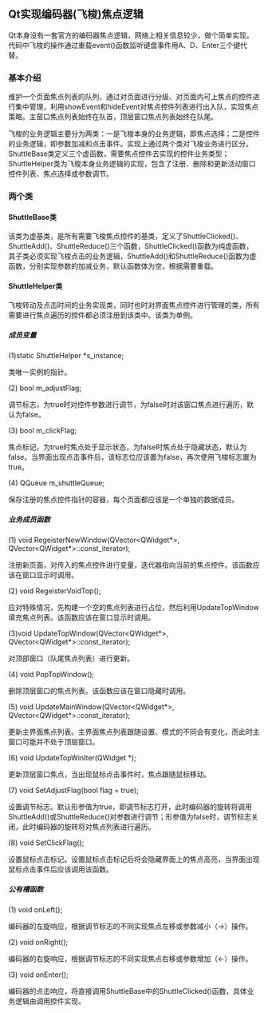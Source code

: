 ## Qt实现编码器(飞梭)焦点逻辑

Qt本身没有一套官方的编码器焦点逻辑，网络上相关信息较少，做个简单实现。代码中飞梭的操作通过重载event()函数监听键盘事件用A、D、Enter三个键代替。

### 基本介绍

维护一个页面焦点列表的队列，通过对页面进行分级、对页面内可上焦点的控件进行集中管理，利用showEvent和hideEvent对焦点控件列表进行出入队，实现焦点策略。主窗口焦点列表始终在队首，顶层窗口焦点列表始终在队尾。

飞梭的业务逻辑主要分为两类：一是飞梭本身的业务逻辑，即焦点选择；二是控件的业务逻辑，即参数加减和点击事件。实现上通过两个类对飞梭业务进行区分。ShuttleBase类定义三个虚函数，需要焦点控件去实现的控件业务类型；ShuttleHelper类为飞梭本身业务逻辑的实现，包含了注册、删除和更新活动窗口控件列表、焦点选择或参数调节。

### 两个类

#### **ShuttleBase**类

该类为虚基类，是所有需要飞梭焦点控件的基类，定义了ShuttleClicked()、ShuttleAdd()、ShuttleReduce()三个函数，ShuttleClicked()函数为纯虚函数，其子类必须实现飞梭点击的业务逻辑，ShuttleAdd()和ShuttleReduce()函数为虚函数，分别实现参数的加减业务，默认函数体为空，根据需要重载。

#### **ShuttleHelper**类

飞梭转动及点击时间的业务实现类，同时也时对界面焦点控件进行管理的类，所有需要进行焦点遍历的控件都必须注册到该类中。该类为单例。

##### **成员变量**

(1)static ShuttleHelper *s_instance;

类唯一实例的指针。

(2) bool m_adjustFlag;

调节标志，为true时对控件参数进行调节，为false时对该窗口焦点进行遍历，默认为false。

(3) bool m_clickFlag;

焦点标记，为true时焦点处于显示状态，为false时焦点处于隐藏状态，默认为false。当界面出现点击事件后，该标志位应该置为false，再次使用飞梭标志置为true。

(4) QQueue<ShuttleData> m_shuttleQueue;

保存注册的焦点控件指针的容器，每个页面都应该是一个单独的数据成员。

##### **业务成员函数**

(1) void RegeisterNewWindow(QVector<QWidget*>, QVector<QWidget*>::const_iterator);

注册新页面，对传入的焦点控件进行变量，迭代器指向当前的焦点控件。该函数应该在窗口显示时调用。

(2) void RegeisterVoidTop();

应对特殊情况，先构建一个空的焦点列表进行占位，然后利用UpdateTopWindow填充焦点列表。该函数应该在窗口显示时调用。

(3)void UpdateTopWindow(QVector<QWidget*>, QVector<QWidget*>::const_iterator);

对顶部窗口（队尾焦点列表）进行更新。

(4) void PopTopWindow();

删除顶层窗口的焦点列表。该函数应该在窗口隐藏时调用。

(5) void UpdateMainWindow(QVector<QWidget*>, QVector<QWidget*>::const_iterator);

更新主界面焦点列表。主界面焦点列表跟随设置、模式的不同会有变化，而此时主窗口可能并不处于顶层窗口。

(6) void UpdateTopWinIter(QWidget *);

更新顶层窗口焦点，当出现鼠标点击事件时，焦点跟随鼠标移动。

(7) void SetAdjustFlag(bool flag = true);

设置调节标志。默认形参值为true，即调节标志打开，此时编码器的旋转将调用ShuttleAdd()或ShuttleReduce()对参数进行调节；形参值为false时，调节标志关闭，此时编码器的旋转将对焦点列表进行遍历。

(8) void SetClickFlag();

设置鼠标点击标记。设置鼠标点击标记后将会隐藏界面上的焦点高亮，当界面出现鼠标点击事件后应该调用该函数。

##### **公有槽函数**

(1) void onLeft();

编码器的左旋响应，根据调节标志的不同实现焦点左移或参数减小（->）操作。

(2) void onRight();

编码器的右旋响应，根据调节标志的不同实现焦点右移或参数增加（<-）操作。

(3) void onEnter();

编码器的点击响应，将直接调用ShuttleBase中的ShuttleClicked()函数，具体业务逻辑由调用控件实现。
